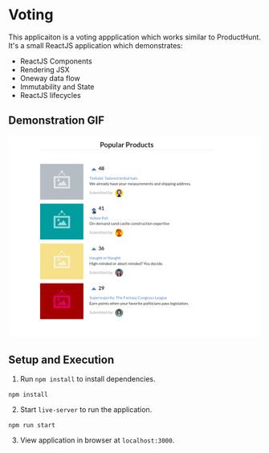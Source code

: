 # Voting
This applicaiton is a voting appplication which works similar to ProductHunt. It's a small ReactJS application which demonstrates:
- ReactJS Components
- Rendering JSX
- Oneway data flow
- Immutability and State
- ReactJS lifecycles

## Demonstration GIF
![Demonstration of ReactJS application](./images/demostration.gif)

## Setup and Execution

1. Run `npm install` to install dependencies.

```shell
npm install
```

2. Start `live-server` to run the application.

```shell
npm run start
```

3. View application in browser at `localhost:3000`.
